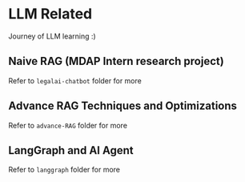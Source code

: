 # LLM Related

Journey of LLM learning :)

## Naive RAG (MDAP Intern research project)

Refer to `legalai-chatbot` folder for more

## Advance RAG Techniques and Optimizations

Refer to `advance-RAG` folder for more

## LangGraph and AI Agent

Refer to `langgraph` folder for more